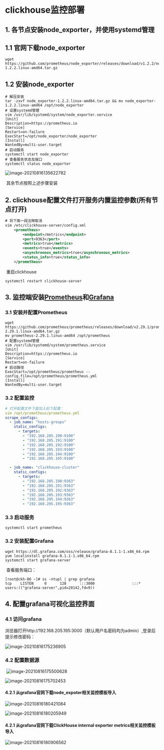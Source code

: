 # clickhouse监控部署

## 1. 各节点安装node_exporter，并使用systemd管理

## 1.1 官网下载node_exporter

```shell
wget https://github.com/prometheus/node_exporter/releases/download/v1.2.2/node_exporter-1.2.2.linux-amd64.tar.gz
```

## 1.2 安装node_exporter

```shell
# 解压安装
tar -zxvf node_exporter-1.2.2.linux-amd64.tar.gz && mv node_exporter-1.2.2.linux-amd64 /opt/node_exporter
# 设置systemd管理
vim /usr/lib/systemd/system/node_exporter.service
[Unit]
Description=https://prometheus.io
[Service]
Restart=on-failure
ExecStart=/opt/node_exporter/node_exporter
[Install]
WantedBy=multi-user.target
# 启动服务
systemctl start node_exporter
# 查看服务状态及端口
systemctl status node_exporter
```

![image-20210816135622782](https://longlizl.github.io/clickhouse/images/12.png)

​	其余节点按照上述步骤安装

## 2. clickhouse配置文件打开服务内置监控参数(所有节点打开)

```xml
# 将下面一段注释取消
vim /etc/clickhouse-server/config.xml
    <prometheus>
        <endpoint>/metrics</endpoint>
        <port>9363</port>
        <metrics>true</metrics>
        <events>true</events>
        <asynchronous_metrics>true</asynchronous_metrics>
        <status_info>true</status_info>
    </prometheus>
```

​	重启clickhouse

```shell
systemctl restart clickhouse-server
```

## 3. 监控端安装[Prometheus](https://prometheus.io/)和[Grafana](https://grafana.com/grafana/)

### 3.1 安装并配置Prometheus

```shell
wget https://github.com/prometheus/prometheus/releases/download/v2.29.1/prometheus-2.29.1.linux-amd64.tar.gz
mv prometheus-2.29.1.linux-amd64 /opt/prometheus
# 配置systemd管理
vim /usr/lib/systemd/system/prometheus.service
[Unit]
Description=https://prometheus.io
[Service]    
Restart=on-failure
# 启动路径
ExecStart=/opt/prometheus/prometheus --config.file=/opt/prometheus/prometheus.yml  
[Install]
WantedBy=multi-user.target 
```

### 3.2 配置监控

```yaml
# 打开配置文件下面加入如下配置：
vim /opt/prometheus/prometheus.yml
scrape_configs:
  - job_name: "hosts-groups"
    static_configs:
      - targets:
        - "192.168.205.190:9100"
        - "192.168.205.191:9100"
        - "192.168.205.192:9100"
        - "192.168.205.193:9100"
        - "192.168.205.194:9100"
        - "192.168.205.195:9100"

  - job_name: "clickhouse-cluster"
    static_configs:
      - targets:
        - "192.168.205.190:9363"
        - "192.168.205.191:9363"
        - "192.168.205.192:9363"
        - "192.168.205.193:9363"
        - "192.168.205.194:9363"
        - "192.168.205.195:9363"
```

### 3.3 启动服务

```shell
systemctl start prometheus
```



### 3.2 安装配置Grafana

```shell
wget https://dl.grafana.com/oss/release/grafana-8.1.1-1.x86_64.rpm
yum localinstall grafana-8.1.1-1.x86_64.rpm
systemctl start grafana-server
```

​	查看服务端口：

```shell
[root@ckh-06 ~]# ss -ntupl | grep grafana
tcp    LISTEN     0      128      :::3000                 :::*                   users:(("grafana-server",pid=20142,fd=9))
```

## 4. 配置grafana可视化监控界面

### 4.1  访问grafana

​	浏览器打开http://192.168.205.195:3000（默认用户名密码均为admin）,登录后提示修改密码：

![image-20210816175236905](https://longlizl.github.io/clickhouse/images/13.png)

### 4.2 配置数据源

​	![image-20210816175500628](https://longlizl.github.io/clickhouse/images/14.png)

![image-20210816175702453](https://longlizl.github.io/clickhouse/images/15.png)

#### 4.2.1  从grafana官网下载node_expoter相关监控模板导入

![image-20210816180421084](https://longlizl.github.io/clickhouse/images/16.png)

![image-20210816180205949](https://longlizl.github.io/clickhouse/images/17.png)

#### 4.2.1  从grafana官网下载ClickHouse internal exporter metrics相关监控模板导入

![image-20210816180906562](https://longlizl.github.io/clickhouse/images/18.png)

